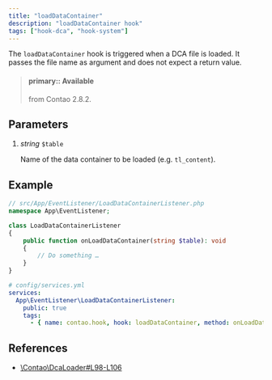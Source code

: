 ```yaml
---
title: "loadDataContainer"
description: "loadDataContainer hook"
tags: ["hook-dca", "hook-system"]
---
```



The `loadDataContainer` hook is triggered when a DCA file is loaded. It passes
the file name as argument and does not expect a return value.

> #### primary:: Available   
> from Contao 2.8.2.


## Parameters

1. *string* `$table`

    Name of the data container to be loaded (e.g. `tl_content`).


## Example

```php
// src/App/EventListener/LoadDataContainerListener.php
namespace App\EventListener;

class LoadDataContainerListener
{
    public function onLoadDataContainer(string $table): void
    {
        // Do something …
    }
}
```

```yml
# config/services.yml
services:
  App\EventListener\LoadDataContainerListener:
    public: true
    tags:
      - { name: contao.hook, hook: loadDataContainer, method: onLoadDataContainer }
```


## References

* [\Contao\DcaLoader#L98-L106](https://github.com/contao/contao/blob/4.7.6/core-bundle/src/Resources/contao/library/Contao/DcaLoader.php#L98-L106)
